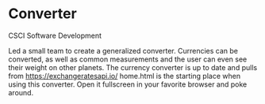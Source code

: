 # Converter


CSCI Software Development

Led a small team to create a generalized converter. 
Currencies can be converted, as well as common measurements and the user can even see their weight on other planets.
The currency converter is up to date and pulls from https://exchangeratesapi.io/ 
home.html is the starting place when using this converter. Open it fullscreen in your favorite browser and poke around.
 
